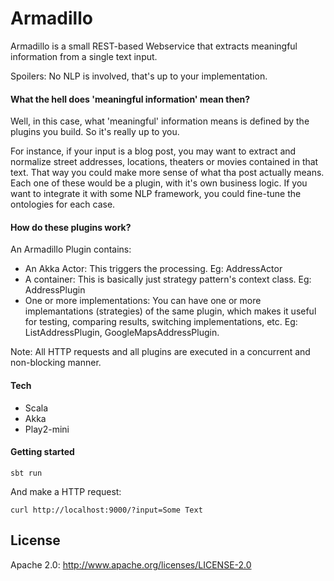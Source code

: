 Armadillo
===========

Armadillo is a small REST-based Webservice that extracts meaningful information from a single text input. 

Spoilers: No NLP is involved, that's up to your implementation.

#### What the hell does 'meaningful information' mean then?
Well, in this case, what 'meaningful' information means is defined by the plugins you build. So it's really up to you. 

For instance, if your input is a blog post, you may want to extract and normalize street addresses, locations, theaters or movies contained in that text. That way you could make more sense of what tha post actually means. Each one of these would be a plugin, with it's own business logic. If you want to integrate it with some NLP framework, you could fine-tune the ontologies for each case.

#### How do these plugins work?
An Armadillo Plugin contains:

* An Akka Actor: This triggers the processing. Eg: AddressActor
* A container: This is basically just strategy pattern's context class. Eg: AddressPlugin
* One or more implementations: You can have one or more implemantations (strategies) of the same plugin, which makes it useful for testing, comparing results, switching implementations, etc. Eg: ListAddressPlugin, GoogleMapsAddressPlugin.

Note: All HTTP requests and all plugins are executed in a concurrent and non-blocking manner.

#### Tech
* Scala 
* Akka
* Play2-mini

#### Getting started

```
sbt run
```

And make a HTTP request:
```
curl http://localhost:9000/?input=Some Text
```

## License
Apache 2.0: http://www.apache.org/licenses/LICENSE-2.0